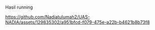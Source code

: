 Hasil running

https://github.com/Nadiatulumah2/UAS-NADIA/assets/129835302/a951bfcd-f079-475e-a22b-b4621b8b73f8


